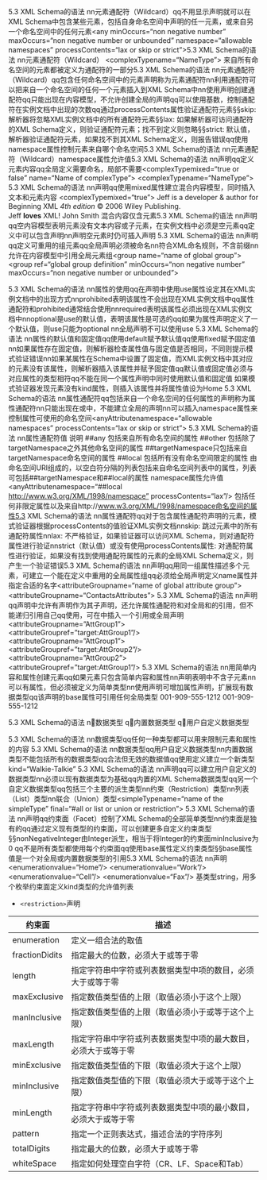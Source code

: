 5.3 XML Schema的语法 nn元素通配符（Wildcard）qq不用显示声明就可以在XML Schema中包含某些元素，包括自身命名空间中声明的任一元素，或来自另一个命名空间中的任何元素<any minOccurs=“non negative number” maxOccurs=“non negative number or unbounded” namespace=“allowable namespaces” processContents=“lax or skip or strict”>5.3 XML Schema的语法 nn元素通配符（Wildcard）<element name=“name”> <complexTypename=“NameType”> <sequence> <element ref=“target:first”/> <element ref=“target:middle”/> <element ref=“target:last”/> <!-- allow any element from any namespace --> <any namespace=“##any” processContents=“lax” minOccurs=“0” maxOccurs=“unbounded”/> </sequence> <attribute name=“title” type=“string”/> </complexType> </element>来自所有命名空间的元素都被定义为通配符的一部分5.3 XML Schema的语法 nn元素通配符（Wildcard）qq包含任何命名空间中的元素声明称为元素通配符nn利用通配符可以把来自一个命名空间的任何一个元素插入到XML Schema中nn使用<any>声明创建通配符qq只能出现在内容模型，不允许创建全局的<any>声明qq可以使用基数，控制通配符在实例文档中出现的次数qq通过processContents属性验证通配符元素§§skip: 解析器将忽略XML实例文档中的所有通配符元素§§lax: 如果解析器可访问通配符的XML Schema定义，则验证通配符元素；找不到定义则忽略§§strict: 默认值，解析器验证通配符元素，如果找不到其XML Schema定义，则报告错误qq使用namespace属性控制元素来自哪个命名空间5.3 XML Schema的语法 nn元素通配符（Wildcard）namespace属性允许值5.3 XML Schema的语法 nn<complexType>声明qq定义元素内容qq全局<complexType>定义需要命名，局部不需要<complexTypemixed=“true or false” name=“Name of complexType”> <element name=“name”> <complexType> <sequence> <element name=“first” type=“string”/> <element name=“middle” type=“string”/> <element name=“last” type=“string”/> </sequence> <attribute name=“title” type=“string”/> </complexType> </element> <complexTypename=“NameType”> <sequence> <element name=“first” type=“string”/> <element name=“middle” type=“string”/> <element name=“last” type=“string”/> </sequence> <attribute name=“title” type=“string”/> </complexType> 5.3 XML Schema的语法 nn<complexType>声明qq使用mixed属性建立混合内容模型，同时插入文本和元素内容<element name=“description”> <complexTypemixed=“true”> <choice minOccurs=“0” maxOccurs=“unbounded”> <element name=“em” type=“string”/> <element name=“strong” type=“string”/> <element name=“br” type=“string”/> </choice> </complexType> </element> <description>Jeff is a developer & author for Beginning XML <em>4th edition</em> © 2006 Wiley Publishing.<br/>Jeff <strong>loves</strong> XML! </description> <element name="person"> <complexType> <sequence> <element name="firstname" type="string"/> <element name="lastname" type="string"/> </sequence> </complexType> </element> <person> <firstname>John</firstname> <lastname>Smith</lastname> </person> 混合内容仅含元素5.3 XML Schema的语法 nn<complexType>声明qq空内容模型表明元素没有文本内容或子元素，在实例文档中必须是空元素qq<complexType>定义中可以包含<attribute>声明nn声明空元素时仍可插入<attribute>声明<element name=“knows”> <complexType> </complexType> </element> <element name=“knows”> <complexType/> </element> <knows/> <knows></knows> <element name=“knows”> <complexType> <attribute name=“contacts” type=“IDREFS”/> </complexType> </element>5.3 XML Schema的语法 nn<group>声明qq定义可重用的组元素qq全局<group>声明必须被命名nn符合XML命名规则，不含前缀nn允许在内容模型中引用全局元素组<group name=“name of global group”> <group name=“NameGroup”> <!-- content model goes here --> </group> <group ref=“global group definition” minOccurs=“non negative number” maxOccurs=“non negative number or unbounded”>




5.3 XML Schema的语法 nn属性的使用qq在<attribute>声明中使用use属性设定其在XML实例文档中的出现方式nnprohibited表明该属性不会出现在XML实例文档中qq属性通配符和prohibited通常结合使用nnrequired表明该属性必须出现在XML实例文档中nnoptional是use的默认值，表明该属性是可选的qq如果为属性声明定义了一个默认值，则use只能为optional nn全局<attribute>声明不可以使用use 5.3 XML Schema的语法 nn属性的默认值和固定值qq使用default赋予默认值qq使用fixed赋予固定值nn如果属性存在固定值，则解析器检查属性值与固定值是否相同，不同则提示模式验证错误nn如果某属性在Schema中设置了固定值，而XML实例文档中其对应的元素没有该属性，则解析器插入该属性并赋予固定值qq默认值或固定值必须与对应属性的类型相符qq不能在同一个属性声明中同时使用默认值和固定值<attribute name=“version” type=“decimal” fixed=“1.1”/> 如果模式验证器发现元素没有kind属性，则插入该属性并将属性值设为Home <attribute name=“version” type=“string” fixed=“1.0”/> <attribute name=“kind” type=“contacts:KindType” default=“Home”/> 5.3 XML Schema的语法 nn属性通配符qq包括来自一个命名空间的任何属性的声明称为属性通配符nn<anyAttribute>只能出现在<complexType>或<attrbuteGourp>中，不能建立全局的<anyAttribute>声明nn可以插入namespace属性来控制属性可使用的命名空间<anyAttributenamespace=“allowable namespaces” processContents=“lax or skip or strict”> 5.3 XML Schema的语法 nn属性通配符值 说明 ##any 包括来自所有命名空间的属性 ##other 包括除了targetNamespace之外其他命名空间的属性 ##targetNamespace只包括来自targetNamespace命名空间的属性 ##local 包括所有没有命名空间限定的属性 由命名空间URI组成的，以空白符分隔的列表包括来自命名空间列表中的属性，列表可包括##targetNamespace和##local的属性 namespace属性允许值<complexType> <anyAttributenamespace=“##local http://www.w3.org/XML/1998/namespace” processContents=“lax”/> </complexType> 包括任何非限定属性以及来自http://www.w3.org/XML/1998/namespace命名空间的属性5.3 XML Schema的语法 nn属性通配符qq对于包含属性通配符声明的元素，模式验证器根据processContents的值验证XML实例文档nnskip: 跳过元素中的所有通配符属性nnlax: 不严格验证，如果验证器可以访问XML Schema，则对通配符属性进行验证nnstrict（默认值）或没有使用processContents属性: 对通配符属性进行验证，如果没有找到使用通配符属性的元素的全局XML Schema定义，则产生一个验证错误5.3 XML Schema的语法 nn<attributeGroup>声明qq用同一组属性描述多个元素，可建立一个能在<complexType>定义中重用的全局属性组qq必须给全局<attributeGroup>声明定义name属性并指定合适的名字<attributeGroupname=“name of global attribute group”> <attributeGroupname=“ContactsAttributes”> <!-- attribute declarations go here --> </attributeGroup> 5.3 XML Schema的语法 nn<attributeGroup>声明qq<attributeGroup>声明中允许有<attribute>声明作为其子声明，还允许属性通配符和对全局<attribute>和<attributeGroup>的引用，但不能递归引用自己qq使用<attributeGroup>，可在<complexType>中插入一个引用或<attributeGroup>全局声明<attributeGroupname=”AttGroup1”> <attributeGroupref=”target:AttGroup1”/> </attributeGroup> <attributeGroupname=”AttGroup1”> <attributeGroupref=”target:AttGroup2”/> </attributeGroup> <attributeGroupname=”AttGroup2”> <attributeGroupref=”target:AttGroup1”/> </attributeGroup> 5.3 XML Schema的语法 nn用简单内容和属性创建元素qq如果元素只包含简单内容和属性nn<simpleContent>声明表明<complexType>中不含子元素nn可以有属性，但必须被定义为简单类型nn使用<extension>声明可增加属性声明，扩展现有数据类型qq该声明的base属性可引用任何全局<simpleType>类型<element name=“phone”> <complexType> <simpleContent> <!-- Specify type here --> </simpleContent> </complexType> </element> <element name=“phone”> <complexType> <simpleContent> <extension base=“string”> <attribute name=“kind” type=“string” default=“Home” /> </extension> </simpleContent> </complexType> </element> <phone kind=“Home”>001-909-555-1212</phone> <phone>001-909-555-1212</phone> <phone />







5.3 XML Schema的语法
n数据类型
q内置数据类型
q用户自定义数据类型




5.3 XML Schema的语法 nn数据类型qq任何一种类型都可以用来限制元素和属性的内容<element name=“latitude” type=“float”/> <element name=“longitude” type=“float”/> 5.3 XML Schema的语法 nn数据类型qq用户自定义数据类型nn内置数据类型不能包括所有的数据类型qq合法但无效的数据值qq使用<simpleType>定义建立一个新类型kind=“Walkie-Talkie” 5.3 XML Schema的语法 nn<simpleType>声明qq可以建立用户自定义的数据类型nn必须以现有数据类型为基础qq内置的XML Schema数据类型qq另一个自定义数据类型qq包括三个主要的派生类型nn约束（Restriction）类型nn列表（List）类型nn联合（Union）类型<simpleTypename=“name of the simpleType” final=“#all or list or union or restriction”> 5.3 XML Schema的语法 nn<restriction>声明qq约束面（Facet）控制了XML Schema的全部简单类型nn约束面是<simpleType>独有的qq通过定义现有类型的约束面，可以创建更多自定义约束类型§§nonNegativeInteger由Integer派生，相当于将Integer的约束面minInclusive为0 qq不是所有类型都使用每个约束面qq使用base属性定义约束类型§§base属性值是一个对全局<simpleType>或内置数据类型的引用5.3 XML Schema的语法 nn<restriction>声明<attribute name=“kind”> <simpleType> <restriction base=“string”> <enumerationvalue=“Home”/> <enumerationvalue=“Work”/> <enumerationvalue=“Cell”/> <enumerationvalue=“Fax”/> </restriction> </simpleType> </attribute> 基类型string，用多个枚举约束面定义kind类型的允许值列表


* `<restriction>`声明

|约束面|描述|
|-|-|
|enumeration|定义一组合法的取值|
|fractionDidits|指定最大的位数，必须大于或等于零|
|length|指定字符串中字符或列表数据类型中项的数目，必须大于或等于零|
|maxExclusive|指定数值类型值的上限（取值必须小于这个上限）|
|manInclusive|指定数值类型值的上限（取值必须小于或等于这个上限）|
|maxLength|指定字符串中字符或列表数据类型中项的最大数目，必须大于或等于零|
|minExclusive|指定数值类型值的下限（取值必须大于这个上限）|
|minInclusive|指定数值类型值的下限（取值必须大于或等于这个上限）|
|minLength|指定字符串中字符或列表数据类型中项的最小数目，必须大于或等于零|
|pattern|指定一个正则表达式，描述合法的字符序列|
|totaIDigits|指定最大的位数，必须大于或等于零|
|whiteSpace|指定如何处理空白字符（CR、LF、Space和Tab）|